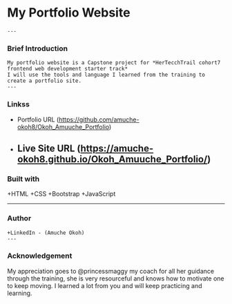 # **My Portfolio Website**
    ---
### **Brief Introduction**
    My portfolio website is a Capstone project for *HerTecchTrail cohort7 frontend web development starter track*
    I will use the tools and language I learned from the training to create a portfolio site. 
    ---

### **Linkss**
  + Portfolio URL
     (https://github.com/amuche-okoh8/Okoh_Amuuche_Portfolio)
  + Live Site URL
    (https://amuche-okoh8.github.io/Okoh_Amuuche_Portfolio/)
    ---
    
  ### **Built with**
   +HTML
   +CSS
   +Bootstrap
   +JavaScript

   ---
   
   ### **Author**
    +LinkedIn - (Amuche Okoh)
    ---

  ### **Acknowledgement**
  My appreciation goes to @princessmaggy my coach for all her guidance through the training, she is very resourceful and 
  knows how to motivate one to keep moving. I learned a lot from you and will keep practicing and learning.
  
     
   
   
